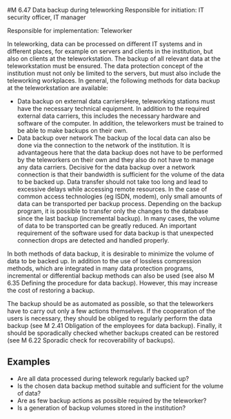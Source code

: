 #M 6.47 Data backup during teleworking
Responsible for initiation: IT security officer, IT manager

Responsible for implementation: Teleworker

In teleworking, data can be processed on different IT systems and in different places, for example on servers and clients in the institution, but also on clients at the teleworkstation. The backup of all relevant data at the teleworkstation must be ensured. The data protection concept of the institution must not only be limited to the servers, but must also include the teleworking workplaces. In general, the following methods for data backup at the teleworkstation are available:

* Data backup on external data carriersHere, teleworking stations must have the necessary technical equipment. In addition to the required external data carriers, this includes the necessary hardware and software of the computer. In addition, the teleworkers must be trained to be able to make backups on their own.
* Data backup over network The backup of the local data can also be done via the connection to the network of the institution. It is advantageous here that the data backup does not have to be performed by the teleworkers on their own and they also do not have to manage any data carriers. Decisive for the data backup over a network connection is that their bandwidth is sufficient for the volume of the data to be backed up. Data transfer should not take too long and lead to excessive delays while accessing remote resources. In the case of common access technologies (eg ISDN, modem), only small amounts of data can be transported per backup process. Depending on the backup program, it is possible to transfer only the changes to the database since the last backup (incremental backup). In many cases, the volume of data to be transported can be greatly reduced. An important requirement of the software used for data backup is that unexpected connection drops are detected and handled properly.


In both methods of data backup, it is desirable to minimize the volume of data to be backed up. In addition to the use of lossless compression methods, which are integrated in many data protection programs, incremental or differential backup methods can also be used (see also M 6.35 Defining the procedure for data backup). However, this may increase the cost of restoring a backup.

The backup should be as automated as possible, so that the teleworkers have to carry out only a few actions themselves. If the cooperation of the users is necessary, they should be obliged to regularly perform the data backup (see M 2.41 Obligation of the employees for data backup). Finally, it should be sporadically checked whether backups created can be restored (see M 6.22 Sporadic check for recoverability of backups).



## Examples 
* Are all data processed during telework regularly backed up?
* Is the chosen data backup method suitable and sufficient for the volume of data?
* Are as few backup actions as possible required by the teleworker?
* Is a generation of backup volumes stored in the institution?




